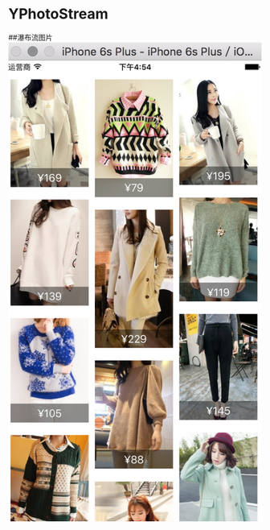 # YPhotoStream
##瀑布流图片
![示例图片](https://raw.githubusercontent.com/wyw880829/Style_ywImages/master/Images/QQ20160712-1%402x.png)
